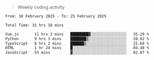 > Weekly coding activity
<!--START_SECTION:waka-->

```txt
From: 18 February 2025 - To: 25 February 2025

Total Time: 31 hrs 18 mins

Vue.js       11 hrs 2 mins   ████████▓░░░░░░░░░░░░░░░░   35.29 %
Python       9 hrs 3 mins    ███████▒░░░░░░░░░░░░░░░░░   28.92 %
TypeScript   8 hrs 2 mins    ██████▒░░░░░░░░░░░░░░░░░░   25.68 %
HTML         1 hr 24 mins    █░░░░░░░░░░░░░░░░░░░░░░░░   04.48 %
JavaScript   53 mins         ▓░░░░░░░░░░░░░░░░░░░░░░░░   02.87 %
```

<!--END_SECTION:waka-->

